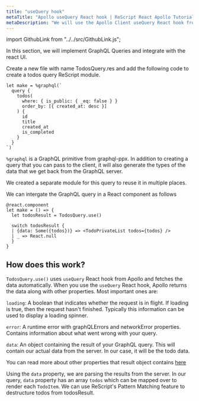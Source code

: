 ```yaml
---
title: "useQuery hook"
metaTitle: "Apollo useQuery React hook | ReScript React Apollo Tutorial"
metaDescription: "We will use the Apollo Client useQuery React hook from @apollo/client to make GraphQL queries"
---
```


import GithubLink from "../../src/GithubLink.js";

In this section, we will implement GraphQL Queries and integrate with the react UI.

Create a new file with name TodosQuery.res and add the following code to create a todos query ReScript module.

<GithubLink link="https://github.com/hasura/learn-graphql/blob/master/tutorials/frontend/rescript-react-apollo/app-final/src/components/Todo/TodosQuery.res" text="src/components/Todo/TodosQuery.res" />

```reason
let make = %graphql(`
  query {
    todos(
      where: { is_public: { _eq: false } }
      order_by: [{ created_at: desc }]
    ) {
      id
      title
      created_at
      is_completed
    }
  }
`)
```

`%graphql` is a GraphQL primitive from graphql-ppx. In addition to creating a query that you can pass to the client, it will also generate the types of the data that we get back from the GraphQL server.

We created a separate module for this query to reuse it in multiple places.

We can intergate the GraphQL query in a React component as follows

```reason
@react.component
let make = () => {
  let todosResult = TodosQuery.use()

  switch todosResult {
  | {data: Some({todos})} => <TodoPrivateList todos={todos} />
  | _ => React.null
  }
}
```

## How does this work?

`TodosQuery.use()` uses `useQuery` React hook from Apollo and fetches the data automatically.
When you use the `useQuery` React hook, Apollo returns the data along with other properties. Most important ones are:

`loading`: A boolean that indicates whether the request is in flight. If loading is true, then the request hasn't finished. Typically this information can be used to display a loading spinner.

`error`: A runtime error with graphQLErrors and networkError properties. Contains information about what went wrong with your query.

`data`: An object containing the result of your GraphQL query. This will contain our actual data from the server. In our case, it will be the todo data.

You can read more about other properties that result object contains [here](https://www.apollographql.com/docs/react/essentials/queries/#result)

Using the `data` property, we are parsing the results from the server. In our query, `data` property has an array `todos` which can be mapped over to render each `TodoItem`. We can use ReScript's Pattern Matching feature to destructure todos from todosResult.
